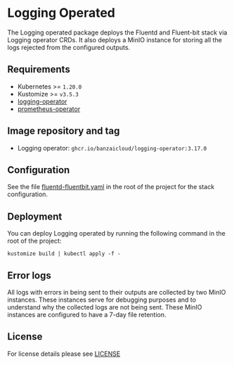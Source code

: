 # Logging Operated

<!-- <KFD-DOCS> -->

The Logging operated package deploys the Fluentd and Fluent-bit stack via Logging operator CRDs.
It also deploys a MinIO instance for storing all the logs rejected from the configured outputs.

## Requirements

- Kubernetes >= `1.20.0`
- Kustomize >= `v3.5.3`
- [logging-operator][logging-operator]
- [prometheus-operator][prometheus-operator]

## Image repository and tag

* Logging operator: `ghcr.io/banzaicloud/logging-operator:3.17.0`

## Configuration

See the file [fluentd-fluentbit.yaml](fluentd-fluentbit.yml) in the root of the project for the stack configuration.

## Deployment

You can deploy Logging operated by running the following command in the root of the project:

```shell
kustomize build | kubectl apply -f -
```

## Error logs

All logs with errors in being sent to their outputs are collected by two MinIO instances.
These instances serve for debugging purposes and to understand why the collected logs are not being sent.
These MinIO instances are configured to have a 7-day file retention.

<!-- Links -->

[logging-operator]: https://github.com/sighup-io/fury-kubernetes-logging/blob/master/katalog/logging-operator
[prometheus-operator]: https://github.com/sighup-io/fury-kubernetes-monitoring/blob/master/katalog/prometheus-operator

<!-- </KFD-DOCS> -->

## License

For license details please see [LICENSE](../../LICENSE)
